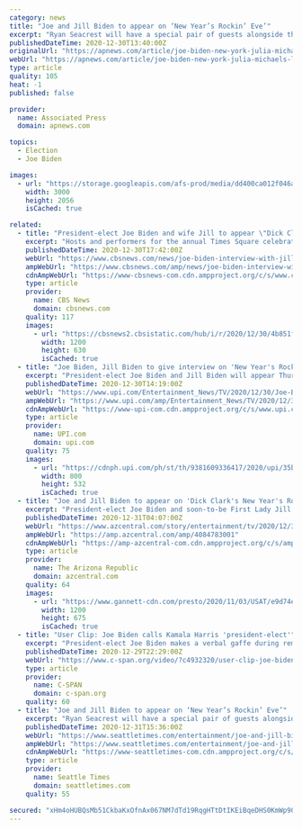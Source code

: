 ```yaml
---
category: news
title: "Joe and Jill Biden to appear on ‘New Year’s Rockin’ Eve’"
excerpt: "Ryan Seacrest will have a special pair of guests alongside the music stars at this year's New Year's Eve celebration on ABC — the president-elect and the future"
publishedDateTime: 2020-12-30T13:40:00Z
originalUrl: "https://apnews.com/article/joe-biden-new-york-julia-michaels-lewis-capaldi-dick-clark-582a11fe48bccec094633ca0e4e9521c"
webUrl: "https://apnews.com/article/joe-biden-new-york-julia-michaels-lewis-capaldi-dick-clark-582a11fe48bccec094633ca0e4e9521c"
type: article
quality: 105
heat: -1
published: false

provider:
  name: Associated Press
  domain: apnews.com

topics:
  - Election
  - Joe Biden

images:
  - url: "https://storage.googleapis.com/afs-prod/media/dd400ca012f046a0aa2c2305203acdf5/3000.jpeg"
    width: 3000
    height: 2056
    isCached: true

related:
  - title: "President-elect Joe Biden and wife Jill to appear \"Dick Clark's New Year's Rockin' Eve\""
    excerpt: "Hosts and performers for the annual Times Square celebration, which will look different this year due to the pandemic, have also been announced."
    publishedDateTime: 2020-12-30T17:42:00Z
    webUrl: "https://www.cbsnews.com/news/joe-biden-interview-with-jill-dick-clarks-new-years-rockin-eve-tv/"
    ampWebUrl: "https://www.cbsnews.com/amp/news/joe-biden-interview-with-jill-dick-clarks-new-years-rockin-eve-tv/"
    cdnAmpWebUrl: "https://www-cbsnews-com.cdn.ampproject.org/c/s/www.cbsnews.com/amp/news/joe-biden-interview-with-jill-dick-clarks-new-years-rockin-eve-tv/"
    type: article
    provider:
      name: CBS News
      domain: cbsnews.com
    quality: 117
    images:
      - url: "https://cbsnews2.cbsistatic.com/hub/i/r/2020/12/30/4b851fdc-667c-48de-be4e-98a99b908e10/thumbnail/1200x630/b1cd6639542992408bad69c0009ab144/gettyimages-1230199205.jpg"
        width: 1200
        height: 630
        isCached: true
  - title: "Joe Biden, Jill Biden to give interview on 'New Year's Rockin' Eve'"
    excerpt: "President-elect Joe Biden and Jill Biden will appear Thursday on the \"Dick Clark's New Year's Rockin' Eve\" special."
    publishedDateTime: 2020-12-30T14:19:00Z
    webUrl: "https://www.upi.com/Entertainment_News/TV/2020/12/30/Joe-Biden-Jill-Biden-to-give-interview-on-New-Years-Rockin-Eve/9381609336417/"
    ampWebUrl: "https://www.upi.com/amp/Entertainment_News/TV/2020/12/30/Joe-Biden-Jill-Biden-to-give-interview-on-New-Years-Rockin-Eve/9381609336417/"
    cdnAmpWebUrl: "https://www-upi-com.cdn.ampproject.org/c/s/www.upi.com/amp/Entertainment_News/TV/2020/12/30/Joe-Biden-Jill-Biden-to-give-interview-on-New-Years-Rockin-Eve/9381609336417/"
    type: article
    provider:
      name: UPI.com
      domain: upi.com
    quality: 75
    images:
      - url: "https://cdnph.upi.com/ph/st/th/9381609336417/2020/upi/35ba2dea73fadc3b6f0429ce1e19ecdd/v1.5/Joe-Biden-Jill-Biden-to-give-interview-on-New-Years-Rockin-Eve.jpg?lg=2"
        width: 800
        height: 532
        isCached: true
  - title: "Joe and Jill Biden to appear on 'Dick Clark's New Year's Rockin' Eve with Ryan Seacrest 2021'"
    excerpt: "President-elect Joe Biden and soon-to-be First Lady Jill Biden will appear on “Dick Clark’s New Year’s Rockin’ Eve\" for their final interview of 2020."
    publishedDateTime: 2020-12-31T04:07:00Z
    webUrl: "https://www.azcentral.com/story/entertainment/tv/2020/12/30/new-years-eve-joe-biden-jill-biden-dick-clark-show/4084783001/"
    ampWebUrl: "https://amp.azcentral.com/amp/4084783001"
    cdnAmpWebUrl: "https://amp-azcentral-com.cdn.ampproject.org/c/s/amp.azcentral.com/amp/4084783001"
    type: article
    provider:
      name: The Arizona Republic
      domain: azcentral.com
    quality: 64
    images:
      - url: "https://www.gannett-cdn.com/presto/2020/11/03/USAT/e9d74e13-8c86-4335-b776-d7a1cf32a954-bidens.jpg?auto=webp&crop=4304,2421,x0,y218&format=pjpg&width=1200"
        width: 1200
        height: 675
        isCached: true
  - title: "User Clip: Joe Biden calls Kamala Harris 'president-elect'"
    excerpt: "President-elect Joe Biden makes a verbal gaffe during remarks in Wilmington, Del."
    publishedDateTime: 2020-12-29T22:29:00Z
    webUrl: "https://www.c-span.org/video/?c4932320/user-clip-joe-biden-calls-kamala-harris-president-elect"
    type: article
    provider:
      name: C-SPAN
      domain: c-span.org
    quality: 60
  - title: "Joe and Jill Biden to appear on ‘New Year’s Rockin’ Eve’"
    excerpt: "Ryan Seacrest will have a special pair of guests alongside the music stars at this year's New Year's Eve celebration on ABC — the president-elect and the future first lady. President-elect Joe Biden and Dr."
    publishedDateTime: 2020-12-31T15:36:00Z
    webUrl: "https://www.seattletimes.com/entertainment/joe-and-jill-biden-to-appear-on-new-years-rockin-eve/"
    ampWebUrl: "https://www.seattletimes.com/entertainment/joe-and-jill-biden-to-appear-on-new-years-rockin-eve/?amp=1"
    cdnAmpWebUrl: "https://www-seattletimes-com.cdn.ampproject.org/c/s/www.seattletimes.com/entertainment/joe-and-jill-biden-to-appear-on-new-years-rockin-eve/?amp=1"
    type: article
    provider:
      name: Seattle Times
      domain: seattletimes.com
    quality: 55

secured: "xHm4oHUBQsMb51CkbaKxOfnAx067NM7dTd19RqgHTtDtIKEiBqeDHS0KmWp90G+9HCEbCIxzM+lMuw73Ae55DhYCVpreMPaRArP6ohh4NLYZqCNp9ZfSs4lknxBbGnOJj67LHiF0b5EjZh+4Y24d+fslwCPGqkYdWtZdc5GS2p+NAoYCeCmzAyIcRGp2i05XQhXtMI6QOGVr5rX+u2IRWTE5Dr+NoMyArJKubkFURs+rm675T2vnQsxcn6xbRvxDHkoYxjRcnhcProZfPx8miuc96cvW8EgCz9KLK2a3ZnuN6lG3NQRhaK1kdsHye5UyCJAyZKMj//P/FhctTJFqz7UH6XlHfTv3RctiVvUXgIM=;ZMnI/ZWRDimHNF4fdjJnoQ=="
---
```


